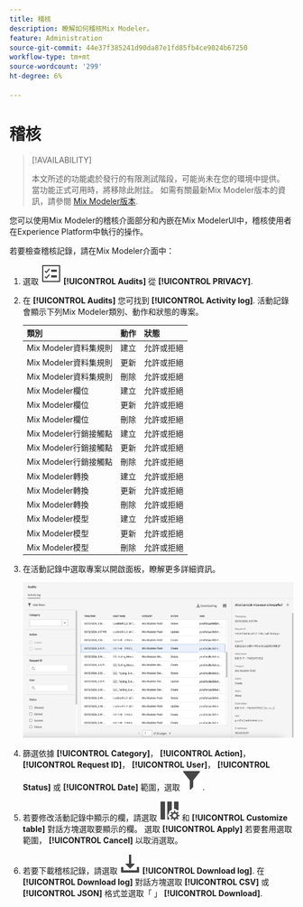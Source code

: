 ```yaml
---
title: 稽核
description: 瞭解如何稽核Mix Modeler。
feature: Administration
source-git-commit: 44e37f385241d90da87e1fd85fb4ce9024b67250
workflow-type: tm+mt
source-wordcount: '299'
ht-degree: 6%

---
```


# 稽核

>[!AVAILABILITY]
>
>本文所述的功能處於發行的有限測試階段，可能尚未在您的環境中提供。 當功能正式可用時，將移除此附註。 如需有關最新Mix Modeler版本的資訊，請參閱 [Mix Modeler版本](/help/releases/latest.md).

您可以使用Mix Modeler的稽核介面部分和內嵌在Mix ModelerUI中，稽核使用者在Experience Platform中執行的操作。

若要檢查稽核記錄，請在Mix Modeler介面中：

1. 選取 ![任務清單](../assets/icons/TaskList.svg) **[!UICONTROL Audits]** 從 **[!UICONTROL PRIVACY]**.

1. 在 **[!UICONTROL Audits]** 您可找到 **[!UICONTROL Activity log]**. 活動記錄會顯示下列Mix Modeler類別、動作和狀態的專案。

   | 類別 | 動作 | 狀態 |
   |---|---|---|
   | Mix Modeler資料集規則 | 建立 | 允許或拒絕 |
   | Mix Modeler資料集規則 | 更新 | 允許或拒絕 |
   | Mix Modeler資料集規則 | 刪除 | 允許或拒絕 |
   | Mix Modeler欄位 | 建立 | 允許或拒絕 |
   | Mix Modeler欄位 | 更新 | 允許或拒絕 |
   | Mix Modeler欄位 | 刪除 | 允許或拒絕 |
   | Mix Modeler行銷接觸點 | 建立 | 允許或拒絕 |
   | Mix Modeler行銷接觸點 | 更新 | 允許或拒絕 |
   | Mix Modeler行銷接觸點 | 刪除 | 允許或拒絕 |
   | Mix Modeler轉換 | 建立 | 允許或拒絕 |
   | Mix Modeler轉換 | 更新 | 允許或拒絕 |
   | Mix Modeler轉換 | 刪除 | 允許或拒絕 |
   | Mix Modeler模型 | 建立 | 允許或拒絕 |
   | Mix Modeler模型 | 更新 | 允許或拒絕 |
   | Mix Modeler模型 | 刪除 | 允許或拒絕 |

1. 在活動記錄中選取專案以開啟面板，瞭解更多詳細資訊。

   ![Mix Modeler稽核](../assets/mix-modeler-audit.png)

1. 篩選依據 **[!UICONTROL Category]**， **[!UICONTROL Action]**， **[!UICONTROL Request ID]**， **[!UICONTROL User]**， **[!UICONTROL Status]** 或 **[!UICONTROL Date]** 範圍，選取 ![篩選](../assets/icons/Filter.svg).

1. 若要修改活動記錄中顯示的欄，請選取 ![欄](../assets/icons/ColumnSetting.svg) 和 **[!UICONTROL Customize table]** 對話方塊選取要顯示的欄。 選取 **[!UICONTROL Apply]** 若要套用選取範圍， **[!UICONTROL Cancel]** 以取消選取。

1. 若要下載稽核記錄，請選取 ![下載](../assets/icons/Download.svg) **[!UICONTROL Download log]**. 在 **[!UICONTROL Download log]** 對話方塊選取 **[!UICONTROL CSV]** 或 **[!UICONTROL JSON]** 格式並選取「 」 **[!UICONTROL Download]**.
